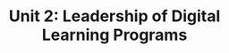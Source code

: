 ---
layout: page
title: "Unit 2: Leadership of Digital Learning Programs"
sidebar\_section: 2
next: "/content/intro/2\_history.html"
---